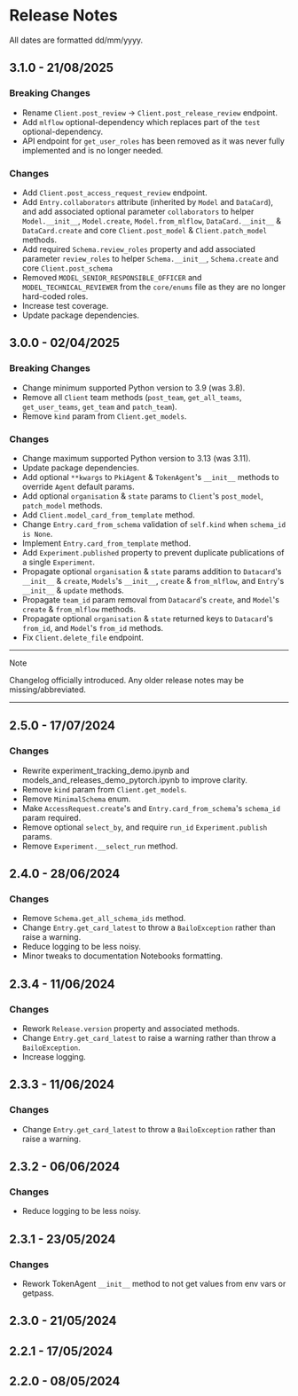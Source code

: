 # Release Notes

All dates are formatted dd/mm/yyyy.

## 3.1.0 - 21/08/2025

### Breaking Changes

- Rename `Client.post_review` -> `Client.post_release_review` endpoint.
- Add `mlflow` optional-dependency which replaces part of the `test` optional-dependency.
- API endpoint for `get_user_roles` has been removed as it was never fully implemented and is no longer needed.

### Changes

- Add `Client.post_access_request_review` endpoint.
- Add `Entry.collaborators` attribute (inherited by `Model` and `DataCard`), and add associated optional parameter
  `collaborators` to helper `Model.__init__`, `Model.create`, `Model.from_mlflow`, `DataCard.__init__` &
  `DataCard.create` and core `Client.post_model` & `Client.patch_model` methods.
- Add required `Schema.review_roles` property and add associated parameter `review_roles` to helper `Schema.__init__`,
  `Schema.create` and core `Client.post_schema`
- Removed `MODEL_SENIOR_RESPONSIBLE_OFFICER` and `MODEL_TECHNICAL_REVIEWER` from the `core/enums` file as they are no
  longer hard-coded roles.
- Increase test coverage.
- Update package dependencies.

## 3.0.0 - 02/04/2025

### Breaking Changes

- Change minimum supported Python version to 3.9 (was 3.8).
- Remove all `Client` team methods (`post_team`, `get_all_teams`, `get_user_teams`, `get_team` and `patch_team`).
- Remove `kind` param from `Client.get_models`.

### Changes

- Change maximum supported Python version to 3.13 (was 3.11).
- Update package dependencies.
- Add optional `**kwargs` to `PkiAgent` & `TokenAgent`'s `__init__` methods to override `Agent` default params.
- Add optional `organisation` & `state` params to `Client`'s `post_model`, `patch_model` methods.
- Add `Client.model_card_from_template` method.
- Change `Entry.card_from_schema` validation of `self.kind` when `schema_id is None`.
- Implement `Entry.card_from_template` method.
- Add `Experiment.published` property to prevent duplicate publications of a single `Experiment`.
- Propagate optional `organisation` & `state` params addition to `Datacard`'s `__init__` & `create`, `Models`'s
  `__init__`, `create` & `from_mlflow`, and `Entry`'s `__init__` & `update` methods.
- Propagate `team_id` param removal from `Datacard`'s `create`, and `Model`'s `create` & `from_mlflow` methods.
- Propagate optional `organisation` & `state` returned keys to `Datacard`'s `from_id`, and `Model`'s `from_id` methods.
- Fix `Client.delete_file` endpoint.

---

<!-- prettier-ignore-start -->
> [!NOTE]
> Changelog officially introduced. Any older release notes may be missing/abbreviated.
<!-- prettier-ignore-end -->

---

## 2.5.0 - 17/07/2024

### Changes

- Rewrite experiment_tracking_demo.ipynb and models_and_releases_demo_pytorch.ipynb to improve clarity.
- Remove `kind` param from `Client.get_models`.
- Remove `MinimalSchema` enum.
- Make `AccessRequest.create`'s and `Entry.card_from_schema`'s `schema_id` param required.
- Remove optional `select_by`, and require `run_id` `Experiment.publish` params.
- Remove `Experiment.__select_run` method.

## 2.4.0 - 28/06/2024

### Changes

- Remove `Schema.get_all_schema_ids` method.
- Change `Entry.get_card_latest` to throw a `BailoException` rather than raise a warning.
- Reduce logging to be less noisy.
- Minor tweaks to documentation Notebooks formatting.

## 2.3.4 - 11/06/2024

### Changes

- Rework `Release.version` property and associated methods.
- Change `Entry.get_card_latest` to raise a warning rather than throw a `BailoException`.
- Increase logging.

## 2.3.3 - 11/06/2024

### Changes

- Change `Entry.get_card_latest` to throw a `BailoException` rather than raise a warning.

## 2.3.2 - 06/06/2024

### Changes

- Reduce logging to be less noisy.

## 2.3.1 - 23/05/2024

### Changes

- Rework TokenAgent `__init__` method to not get values from env vars or getpass.

## 2.3.0 - 21/05/2024

## 2.2.1 - 17/05/2024

## 2.2.0 - 08/05/2024
